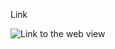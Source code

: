 Link

![Link to the web view](https://rristm.github.io/tomas_materials_v2/RRISTM/stm32u5_adc/master)